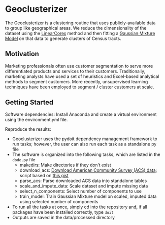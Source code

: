 # Geoclusterizer

The Geoclusterizer is a clustering routine that uses publicly-available data to group like geographical areas. We reduce the dimensionality of the dataset using the [LinearCorex](https://github.com/gregversteeg/LinearCorex) method and then fitting a [Gaussian Mixture Model](https://scikit-learn.org/stable/modules/mixture.html#) on that data to generate clusters of Census tracts.

## Motivation

Marketing professionals often use customer segmentation to serve more differentiated products and services to their customers. Traditionally, marketing analysts have used a set of heuristics and Excel-based analytical methods to segment customers. More recently, unsupervised learning techniques have been employed to segment / cluster customers at scale.

## Getting Started

Software dependencies: Install Anaconda and create a virtual environment using the environment.yml file.

Reproduce the results:
* Geoclusterizer uses the pydoit dependency management framework to run tasks; however, the user can also run each task as a standalone py file
* The software is organized into the following tasks, which are listed in the ```dodo.py``` file
  * makedirs: Make directories if they don't exist 
  * download_acs: [Download American Community Survey (ACS) data](https://www.census.gov/programs-surveys/acs/data.html); script based on [this gist](https://gist.githubusercontent.com/erikbern/89c5f44bd1354854a8954fa2df04453d/raw/efd7b7c31d781a5cae9849be60ab86967bf7d2ed/american_community_survey_example.py)
  * parse_acs: Parse downloaded ACS data into standalone tables
  * scale_and_impute_data: Scale dataset and impute missing data
  * select_n_components: Select number of components to use
  * train_model: Train Gaussian Mixture model on scaled, imputed data using selected number of components
* To run all the tasks at once, simply cd into the repository and, if all packages have been installed correctly, type ```doit```
* Outputs are saved in the data/processed directory
